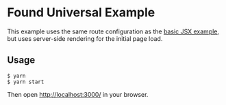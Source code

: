 # Found Universal Example

This example uses the same route configuration as the [basic JSX example](../basic-jsx), but uses server-side rendering for the initial page load.

## Usage

```
$ yarn
$ yarn start
```

Then open [http://localhost:3000/](http://localhost:3000/) in your browser.
